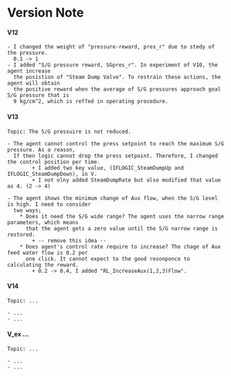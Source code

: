 # Version Note

#### V12
    - I changed the weight of "pressure-reward, pres_r" due to stedy of the pressure.
      0.1 -> 1
    - I added "S/G pressure reward, SGpres_r". In experiment of V10, the agent increase 
      the posistion of "Steam Dump Valve". To restrain these actions, the agent will obtain
      the positive reward when the average of S/G pressures approach goal S/G pressure that is
      9 kg/cm^2, which is reffed in operating procedure.
#### V13
    Topic: The S/G pressuire is not reduced.

    - The agent cannot control the press setpoint to reach the maximum S/G pressure. As a reason,
      If then logic cannot drop the press setpoint. Therefore, I changed the control position per time.
            + I added two key value, (IFLOGIC_SteamDumpUp and IFLOGIC_SteamDumpDown), in V.
            + I not olny added SteamDumpRate but also modified that value as 4. (2 -> 4) 
      
    - The agent shows the minimum change of Aux flow, when the S/G level is high. I need to consider
      two ways;
        * Does it need the S/G wide range? The agent uses the narrow range parameters, which means
          that the agent gets a zero value until the S/G narrow range is restored.
            + -- remove this idea --
        * Does agent's control rate require to increase? The chage of Aux feed water flow is 0.2 per
          one click. It cannot expect to the good resonponce to calculating the reward.       
            + 0.2 -> 0.4, I added "RL_IncreaseAux(1,2,3)Flow".
#### V14
    Topic: ...
    
    - ...
    - ...
#### V_ex ...
    Topic: ...
    
    - ...
    - ...